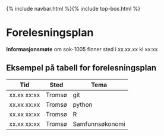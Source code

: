 {% include navbar.html %}{% include top-box.html %}
# Forelesningsplan  

**Informasjonsmøte** om sok-1005 finner sted i xx.xx.xx kl xx:xx    


## Eksempel på tabell for forelesningsplan

| Tid            | Sted            | Tema               |
|----------------|-----------------|--------------------|
|xx.xx  xx:xx    |Tromsø           |git                 |
|xx.xx  xx:xx    |Tromsø           |python              |
|xx.xx  xx:xx    |Tromsø           |R                   |
|xx.xx  xx:xx    |Tromsø           |Samfunnsøkonomi     |
   






